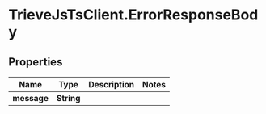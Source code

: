 # TrieveJsTsClient.ErrorResponseBody

## Properties

Name | Type | Description | Notes
------------ | ------------- | ------------- | -------------
**message** | **String** |  | 


